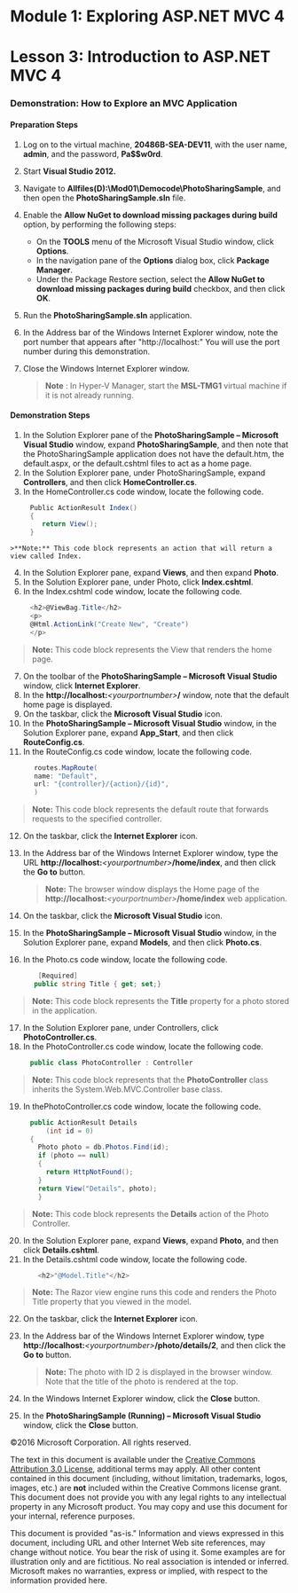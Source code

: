 # Module 1: Exploring ASP.NET MVC 4

# Lesson 3: Introduction to ASP.NET MVC 4

### Demonstration: How to Explore an MVC Application

#### Preparation Steps

1. Log on to the virtual machine, **20486B-SEA-DEV11**, with the user name, **admin**, and the password, **Pa$$w0rd**.
2. Start **Visual Studio 2012.**
3. Navigate to **Allfiles(D):\Mod01\Democode\PhotoSharingSample**, and then open the **PhotoSharingSample.sln** file.
4. Enable the **Allow NuGet to download missing packages during build** option, by performing the following steps:

     - On the **TOOLS** menu of the Microsoft Visual Studio window, click **Options**.
     - In the navigation pane of the **Options** dialog box, click **Package Manager**.
     - Under the Package Restore section, select the **Allow NuGet to download missing packages during build** checkbox, and then click **OK**.

5. Run the **PhotoSharingSample.sln** application.
6. In the Address bar of the Windows Internet Explorer window, note the port number that appears after &quot;http://localhost:&quot; You will use the port number during this demonstration.
7. Close the Windows Internet Explorer window.

    >**Note** : In Hyper-V Manager, start the **MSL-TMG1** virtual machine if it is not already running.

#### Demonstration Steps

1. In the Solution Explorer pane of the **PhotoSharingSample – Microsoft Visual Studio** window, expand **PhotoSharingSample**, and then note that the PhotoSharingSample application does not have the default.htm, the default.aspx, or the default.cshtml files to act as a home page.
2. In the Solution Explorer pane, under PhotoSharingSample, expand **Controllers**, and then click **HomeController.cs**.
3. In the HomeController.cs code window, locate the following code.

  ```cs
       Public ActionResult Index()
       {
          return View();
       }
```
    >**Note:** This code block represents an action that will return a view called Index.

4. In the Solution Explorer pane, expand **Views**, and then expand **Photo**.
5. In the Solution Explorer pane, under Photo, click **Index.cshtml**.
6. In the Index.cshtml code window, locate the following code.

  ```cs
       <h2>@ViewBag.Title</h2>
       <p>
       @Html.ActionLink("Create New", "Create")
       </p>
```
 >**Note:** This code block represents the View that renders the home page.

7. On the toolbar of the **PhotoSharingSample – Microsoft Visual Studio** window, click **Internet Explorer**.
8. In the **http://localhost:**_&lt;yourportnumber&gt;_**/** window, note that the default home page is displayed.
9. On the taskbar, click the **Microsoft Visual Studio** icon.
10. In the **PhotoSharingSample – Microsoft Visual Studio** window, in the Solution Explorer pane, expand **App_Start**, and then click **RouteConfig.cs**.
11. In the RouteConfig.cs code window, locate the following code.

  ```cs
        routes.MapRoute(
        name: "Default",
        url: "{controller}/{action}/{id}",
        )
```
>**Note:** This code block represents the default route that forwards requests to the specified controller.

12. On the taskbar, click the **Internet Explorer** icon.
13. In the Address bar of the Windows Internet Explorer window, type the URL **http://localhost:**_&lt;yourportnumber&gt;_**/home/index**, and then click the **Go to** button.

     >**Note:** The browser window displays the Home page of the **http://localhost:**_&lt;yourportnumber&gt;_**/home/index** web application.

14. On the taskbar, click the **Microsoft Visual Studio** icon.
15. In the **PhotoSharingSample – Microsoft Visual Studio** window, in the Solution Explorer pane, expand **Models**, and then click **Photo.cs**.
16. In the Photo.cs code window, locate the following code.

  ```cs
         [Required]
        public string Title { get; set;}
```
   >**Note:** This code block represents the **Title** property for a photo stored in the application.

17. In the Solution Explorer pane, under Controllers, click **PhotoController.cs**.
18. In the PhotoController.cs code window, locate the following code.

  ```cs
       public class PhotoController : Controller
```
   >**Note:** This code block represents that the **PhotoController** class inherits the System.Web.MVC.Controller base class.

19. In thePhotoController.cs code window, locate the following code.

  ```cs
       public ActionResult Details
           (int id = 0)
       {
         Photo photo = db.Photos.Find(id);
         if (photo == null)
         {
           return HttpNotFound();
         }
         return View("Details", photo);
         }
```
   >**Note:** This code block represents the **Details** action of the Photo Controller.

20. In the Solution Explorer pane, expand **Views**, expand **Photo**, and then click **Details.cshtml**.
21. In the Details.cshtml code window, locate the following code.

  ```cs
         <h2>"@Model.Title"</h2>
```
   >**Note:**  The Razor view engine runs this code and renders the Photo Title property that you viewed in the model.

22. On the taskbar, click the **Internet Explorer** icon.
23. In the Address bar of the Windows Internet Explorer window, type **http://localhost:**_&lt;yourportnumber&gt;_**/photo/details/2**, and then click the **Go to** button.

    >**Note:** The photo with ID 2 is displayed in the browser window. Note that the title of the photo is rendered at the top.

24. In the Windows Internet Explorer window, click the **Close** button.
25. In the **PhotoSharingSample (Running) – Microsoft Visual Studio** window, click the **Close** button.

©2016 Microsoft Corporation. All rights reserved.

The text in this document is available under the  [Creative Commons Attribution 3.0 License](https://creativecommons.org/licenses/by/3.0/legalcode), additional terms may apply. All other content contained in this document (including, without limitation, trademarks, logos, images, etc.) are  **not**  included within the Creative Commons license grant. This document does not provide you with any legal rights to any intellectual property in any Microsoft product. You may copy and use this document for your internal, reference purposes.

This document is provided &quot;as-is.&quot; Information and views expressed in this document, including URL and other Internet Web site references, may change without notice. You bear the risk of using it. Some examples are for illustration only and are fictitious. No real association is intended or inferred. Microsoft makes no warranties, express or implied, with respect to the information provided here.
